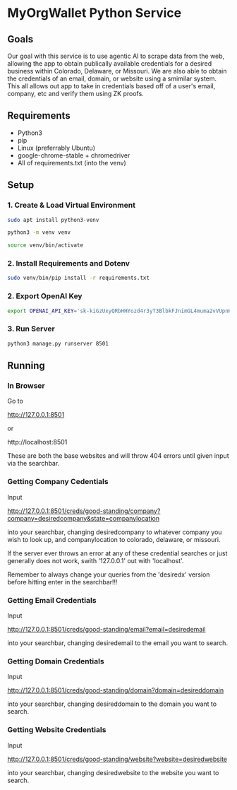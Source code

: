 # MyOrgWallet Python Service

## Goals

Our goal with this service is to use agentic AI to scrape data from the web, allowing the app to obtain publically available credentials for a desired business within Colorado, Delaware, or Missouri. We are also able to obtain the credentials of an email, domain, or website using a smimilar system. This all allows out app to take in credentials based off of a user's email, company, etc and verify them using ZK proofs. 

## Requirements

* Python3
* pip
* Linux (preferrably Ubuntu)
* google-chrome-stable + chromedriver
* All of requirements.txt (into the venv)

## Setup

### 1. Create & Load Virtual Environment

```sh
sudo apt install python3-venv

python3 -m venv venv

source venv/bin/activate
```

### 2. Install Requirements and Dotenv

```sh
sudo venv/bin/pip install -r requirements.txt

```

### 2. Export OpenAI Key

```sh
export OPENAI_API_KEY='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'
```

### 3. Run Server

```sh
python3 manage.py runserver 8501
```
## Running
### In Browser

Go to

http://127.0.0.1:8501

or

http://localhost:8501

These are both the base websites and will throw 404 errors until given input via the searchbar.

### Getting Company Cedentials

Input

http://127.0.0.1:8501/creds/good-standing/company?company=desiredcompany&state=companylocation 

into your searchbar, changing desiredcompany to whatever company you wish to look up, and companylocation to colorado, delaware, or missouri.

If the server ever throws an error at any of these credential searches or just generally does not work, swith '127.0.0.1' out with 'localhost'.

Remember to always change your queries from the 'desiredx' version before hitting enter in the searchbar!!!

### Getting Email Credentials

Input 

http://127.0.0.1:8501/creds/good-standing/email?email=desiredemail

into your searchbar, changing desiredemail to the email you want to search.

### Getting Domain Credentials

Input

http://127.0.0.1:8501/creds/good-standing/domain?domain=desireddomain

into your searchbar, changing desireddomain to the domain you want to search.

### Getting Website Credentials

Input

http://127.0.0.1:8501/creds/good-standing/website?website=desiredwebsite

into your searchbar, changing desiredwebsite to the website you want to search.




